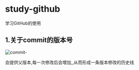 # study-github
学习GitHub的使用
## 1.关于commit的版本号
![commit-](https://user-images.githubusercontent.com/54127709/67135793-33b02c80-f250-11e9-928f-3929f0869dc5.png)

会提供父版本,每一次修改后会增加,,从而形成一条版本修改的历史线

